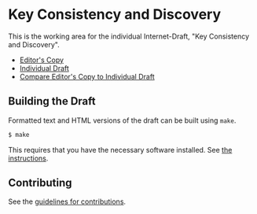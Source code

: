 # Key Consistency and Discovery

This is the working area for the individual Internet-Draft, "Key Consistency and Discovery".

* [Editor's Copy](https://chris-wood.github.io/key-consistency/#go.draft-ietf-privacypass-key-consistency.html)
* [Individual Draft](https://tools.ietf.org/html/draft-ietf-privacypass-key-consistency)
* [Compare Editor's Copy to Individual Draft](https://chris-wood.github.io/key-consistency/#go.draft-ietf-privacypass-key-consistency.diff)

## Building the Draft

Formatted text and HTML versions of the draft can be built using `make`.

```sh
$ make
```

This requires that you have the necessary software installed.  See
[the instructions](https://github.com/martinthomson/i-d-template/blob/master/doc/SETUP.md).


## Contributing

See the
[guidelines for contributions](https://github.com/chris-wood/key-consistency/blob/master/CONTRIBUTING.md).
